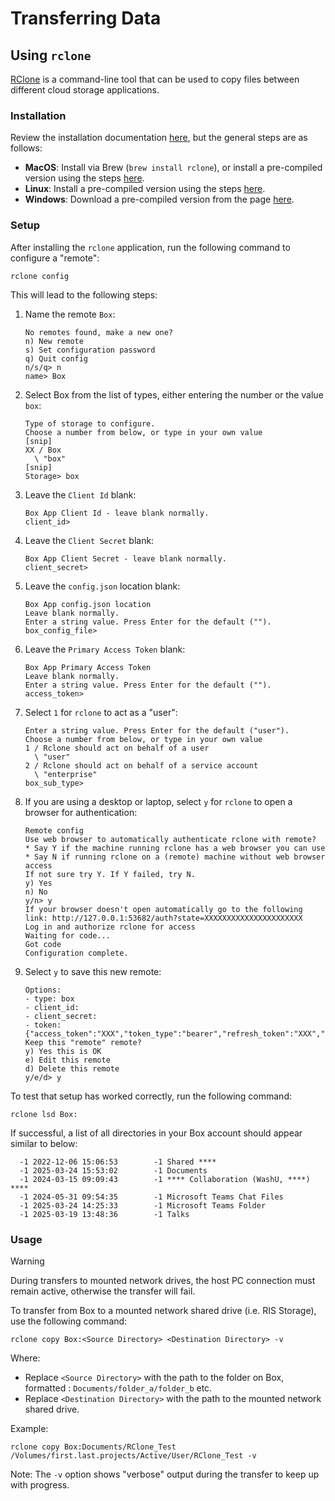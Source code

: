# Transferring Data

## Using `rclone`

[RClone](https://rclone.org/) is a command-line tool that can be used to copy files between different cloud storage applications.

### Installation

Review the installation documentation [here](https://rclone.org/install/), but the general steps are as follows:

* **MacOS**: Install via Brew (`brew install rclone`), or install a pre-compiled version using the steps [here](https://rclone.org/install/#macos-precompiled).
* **Linux**: Install a pre-compiled version using the steps [here](https://rclone.org/install/#linux).
* **Windows**: Download a pre-compiled version from the page [here](https://rclone.org/install/#windows-precompiled).

### Setup

After installing the `rclone` application, run the following command to configure a "remote":

`rclone config`

This will lead to the following steps:

1. Name the remote `Box`:

    ```text
    No remotes found, make a new one?
    n) New remote
    s) Set configuration password
    q) Quit config
    n/s/q> n
    name> Box
    ```

2. Select Box from the list of types, either entering the number or the value `box`:

    ```text
    Type of storage to configure.
    Choose a number from below, or type in your own value
    [snip]
    XX / Box
      \ "box"
    [snip]
    Storage> box
    ```

3. Leave the `Client Id` blank:

    ```text
    Box App Client Id - leave blank normally.
    client_id>
    ```

4. Leave the `Client Secret` blank:

    ```text
    Box App Client Secret - leave blank normally.
    client_secret>
    ```

5. Leave the `config.json` location blank:

    ```text
    Box App config.json location
    Leave blank normally.
    Enter a string value. Press Enter for the default ("").
    box_config_file>
    ```

6. Leave the `Primary Access Token` blank:

    ```text
    Box App Primary Access Token
    Leave blank normally.
    Enter a string value. Press Enter for the default ("").
    access_token>
    ```

7. Select `1` for `rclone` to act as a "user":

    ```text
    Enter a string value. Press Enter for the default ("user").
    Choose a number from below, or type in your own value
    1 / Rclone should act on behalf of a user
      \ "user"
    2 / Rclone should act on behalf of a service account
      \ "enterprise"
    box_sub_type>
    ```

8. If you are using a desktop or laptop, select `y` for `rclone` to open a browser for authentication:

    ```text
    Remote config
    Use web browser to automatically authenticate rclone with remote?
    * Say Y if the machine running rclone has a web browser you can use
    * Say N if running rclone on a (remote) machine without web browser access
    If not sure try Y. If Y failed, try N.
    y) Yes
    n) No
    y/n> y
    If your browser doesn't open automatically go to the following link: http://127.0.0.1:53682/auth?state=XXXXXXXXXXXXXXXXXXXXXX
    Log in and authorize rclone for access
    Waiting for code...
    Got code
    Configuration complete.
    ```

9. Select `y` to save this new remote:

    ```text
    Options:
    - type: box
    - client_id:
    - client_secret:
    - token: {"access_token":"XXX","token_type":"bearer","refresh_token":"XXX","expiry":"XXX"}
    Keep this "remote" remote?
    y) Yes this is OK
    e) Edit this remote
    d) Delete this remote
    y/e/d> y
    ```

To test that setup has worked correctly, run the following command:

`rclone lsd Box:`

If successful, a list of all directories in your Box account should appear similar to below:

```output
  -1 2022-12-06 15:06:53        -1 Shared ****
  -1 2025-03-24 15:53:02        -1 Documents
  -1 2024-03-15 09:09:43        -1 **** Collaboration (WashU, ****) ****
  -1 2024-05-31 09:54:35        -1 Microsoft Teams Chat Files
  -1 2025-03-24 14:25:33        -1 Microsoft Teams Folder
  -1 2025-03-19 13:48:36        -1 Talks
```

### Usage

> [!WARNING]
> During transfers to mounted network drives, the host PC connection must remain active, otherwise the transfer will fail.

To transfer from Box to a mounted network shared drive (i.e. RIS Storage), use the following command:

`rclone copy Box:<Source Directory> <Destination Directory> -v`

Where:

* Replace `<Source Directory>` with the path to the folder on Box, formatted : `Documents/folder_a/folder_b` etc.
* Replace `<Destination Directory>` with the path to the mounted network shared drive.

Example:

`rclone copy Box:Documents/RClone_Test /Volumes/first.last.projects/Active/User/RClone_Test -v`

Note: The `-v` option shows "verbose" output during the transfer to keep up with progress.
